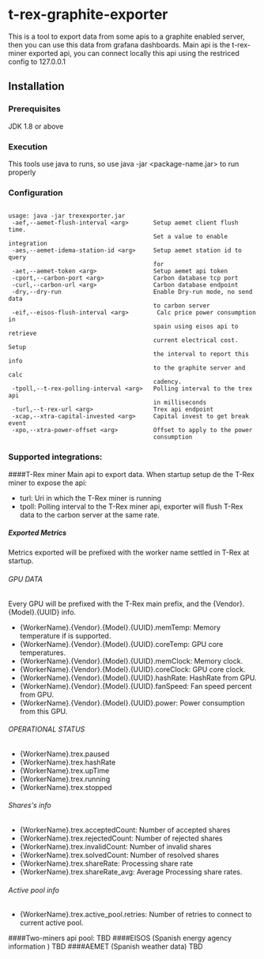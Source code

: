 # t-rex-graphite-exporter

This is a tool to export data from some apis to a graphite enabled server, then you can use this data from grafana dashboards.
Main api is the t-rex-miner exported api, you can connect locally this api using the restriced config to 127.0.0.1

## Installation

### Prerequisites
JDK 1.8 or above

### Execution

This tools use java to runs, so use java -jar <package-name.jar> to run properly

### Configuration  

```

usage: java -jar trexexporter.jar
 -aef,--aemet-flush-interval <arg>       Setup aemet client flush time.
                                         Set a value to enable integration
 -aes,--aemet-idema-station-id <arg>     Setup aemet station id to query
                                         for
 -aet,--aemet-token <arg>                Setup aemet api token
 -cport,--carbon-port <arg>              Carbon database tcp port
 -curl,--carbon-url <arg>                Carbon database endpoint
 -dry,--dry-run                          Enable Dry-run mode, no send data
                                         to carbon server
 -eif,--eisos-flush-interval <arg>        Calc price power consumption in
                                         spain using eisos api to retrieve
                                         current electrical cost. Setup
                                         the interval to report this info
                                         to the graphite server and calc
                                         cadency.
 -tpoll,--t-rex-polling-interval <arg>   Polling interval to the trex api
                                         in milliseconds
 -turl,--t-rex-url <arg>                 Trex api endpoint
 -xcap,--xtra-capital-invested <arg>     Capital invest to get break event
 -xpo,--xtra-power-offset <arg>          Offset to apply to the power
                                         consumption

```
### Supported integrations:
 
####T-Rex miner
Main api to export data. 
When startup setup de the T-Rex miner to expose the api:
 - turl: Uri in which the T-Rex miner is running
 - tpoll: Polling interval to the T-Rex miner api, exporter will flush T-Rex data to the carbon server at the same rate. 
                                          
##### Exported Metrics

 Metrics exported will be prefixed with the worker name settled in T-Rex at startup.
 
 ###### GPU DATA
 Every GPU will be prefixed with the T-Rex main prefix, and the {Vendor}.{Model}.{UUID} info. 
 
 - {WorkerName}.{Vendor}.{Model}.{UUID}.memTemp: Memory temperature if is supported.
 - {WorkerName}.{Vendor}.{Model}.{UUID}.coreTemp: GPU core temperatures. 
 - {WorkerName}.{Vendor}.{Model}.{UUID}.memClock: Memory clock.
 - {WorkerName}.{Vendor}.{Model}.{UUID}.coreClock: GPU core clock.
 - {WorkerName}.{Vendor}.{Model}.{UUID}.hashRate: HashRate from GPU.
 - {WorkerName}.{Vendor}.{Model}.{UUID}.fanSpeed: Fan speed percent from GPU.
 - {WorkerName}.{Vendor}.{Model}.{UUID}.power: Power consumption from this GPU. 
 
 ###### OPERATIONAL STATUS
  
 - {WorkerName}.trex.paused
 - {WorkerName}.trex.hashRate
 - {WorkerName}.trex.upTime
 - {WorkerName}.trex.running
 - {WorkerName}.trex.stopped
 
 ###### Shares's info
  - {WorkerName}.trex.acceptedCount: Number of accepted shares
  - {WorkerName}.trex.rejectedCount: Number of rejected shares
  - {WorkerName}.trex.invalidCount: Number of invalid shares
  - {WorkerName}.trex.solvedCount: Number of resolved shares
  - {WorkerName}.trex.shareRate: Processing share rate
  - {WorkerName}.trex.shareRate_avg: Average Processing share rates. 
  
  ###### Active pool info
  
  - {WorkerName}.trex.active_pool.retries: Number of retries to connect to current active pool. 
   
 ####Two-miners api pool:
 TBD
 ####EISOS (Spanish energy agency information )
 TBD
 ####AEMET (Spanish weather data)
 TBD
 